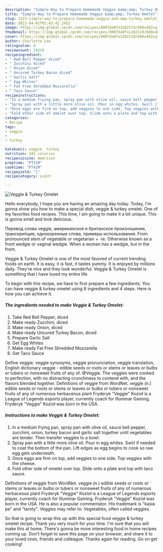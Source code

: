 ```yaml
---
description: "Simple Way to Prepare Homemade Veggie &amp;amp; Turkey Omelet"
title: "Simple Way to Prepare Homemade Veggie &amp;amp; Turkey Omelet"
slug: 1123-simple-way-to-prepare-homemade-veggie-and-amp-turkey-omelet
date: 2021-04-01T01:43:42.245Z
image: https://img-global.cpcdn.com/recipes/8807da0fa1282119/680x482cq70/veggie-turkey-omelet-recipe-main-photo.jpg
thumbnail: https://img-global.cpcdn.com/recipes/8807da0fa1282119/680x482cq70/veggie-turkey-omelet-recipe-main-photo.jpg
cover: https://img-global.cpcdn.com/recipes/8807da0fa1282119/680x482cq70/veggie-turkey-omelet-recipe-main-photo.jpg
author: Charlotte Lee
ratingvalue: 4
reviewcount: 14319
recipeingredient:
- " Red Bell Pepper diced"
- " Zucchini diced"
- " Onion diced"
- " Uncured Turkey Bacon diced"
- " Garlic Salt"
- " Egg Whites"
- " Fat Free Shredded Mozzarella"
- " Taco Sauce"
recipeinstructions:
- "In a medium frying pan, spray pan with olive oil, sauce bell pepper, zucchini, onion, turkey bacon and garlic salt together until vegetables are tender. Then transfer veggies to a bowl."
- "Spray pan with a little more olive oil. Pour in egg whites. Swirl if needed to coat the bottom of the pan. Lift edges as egg begins to cook so raw egg gets underneath."
- "Once eggs are firm on top, add veggies to one side. Top veggies with the cheese."
- "Fold other side of omelet over top. Slide onto a plate and top with taco sauce."
categories:
- Recipe
tags:
- veggie
- 
- turkey

katakunci: veggie  turkey 
nutrition: 281 calories
recipecuisine: American
preptime: "PT31M"
cooktime: "PT42M"
recipeyield: "1"
recipecategory: Lunch

---
```



![Veggie &amp; Turkey Omelet](https://img-global.cpcdn.com/recipes/8807da0fa1282119/680x482cq70/veggie-turkey-omelet-recipe-main-photo.jpg)

Hello everybody, I hope you are having an amazing day today. Today, I'm gonna show you how to make a special dish, veggie &amp; turkey omelet. One of my favorites food recipes. This time, I am going to make it a bit unique. This is gonna smell and look delicious.

Перевод слова veggie, американское и британское произношение, транскрипция, однокоренные слова, примеры использования. From pronounced stem of vegetable or vegetarian + -ie. Otherwise known as a front wedgie or vaginal wedgie. When a woman has a wedgie, but in the front.

Veggie &amp; Turkey Omelet is one of the most favored of current trending foods on earth. It is easy, it is fast, it tastes yummy. It is enjoyed by millions daily. They're nice and they look wonderful. Veggie &amp; Turkey Omelet is something that I have loved my entire life.


To begin with this recipe, we have to first prepare a few ingredients. You can have veggie &amp; turkey omelet using 8 ingredients and 4 steps. Here is how you can achieve it.

<!--inarticleads1-->

##### The ingredients needed to make Veggie &amp; Turkey Omelet:

1. Take  Red Bell Pepper, diced
1. Make ready  Zucchini, diced
1. Make ready  Onion, diced
1. Make ready  Uncured Turkey Bacon, diced
1. Prepare  Garlic Salt
1. Get  Egg Whites
1. Make ready  Fat Free Shredded Mozzarella
1. Get  Taco Sauce


Define veggie. veggie synonyms, veggie pronunciation, veggie translation, English dictionary veggie - edible seeds or roots or stems or leaves or bulbs or tubers or nonsweet fruits of any of. @Veggie. The veggies were cooked to perfection, with no distracting crunchiness to contend with, and the flavors blended together. Definitions of veggie from WordNet. veggie (n.) edible seeds or roots or stems or leaves or bulbs or tubers or nonsweet fruits of any of numerous herbaceous plant Fryderyk &#34;Veggie&#34; Kozioł is a League of Legends esports player, currently coach for Illuminar Gaming. Fryderyk &#34;Veggie&#34; Kozioł was born in the USA. 

<!--inarticleads2-->

##### Instructions to make Veggie &amp; Turkey Omelet:

1. In a medium frying pan, spray pan with olive oil, sauce bell pepper, zucchini, onion, turkey bacon and garlic salt together until vegetables are tender. Then transfer veggies to a bowl.
1. Spray pan with a little more olive oil. Pour in egg whites. Swirl if needed to coat the bottom of the pan. Lift edges as egg begins to cook so raw egg gets underneath.
1. Once eggs are firm on top, add veggies to one side. Top veggies with the cheese.
1. Fold other side of omelet over top. Slide onto a plate and top with taco sauce.


Definitions of veggie from WordNet. veggie (n.) edible seeds or roots or stems or leaves or bulbs or tubers or nonsweet fruits of any of numerous herbaceous plant Fryderyk &#34;Veggie&#34; Kozioł is a League of Legends esports player, currently coach for Illuminar Gaming. Fryderyk &#34;Veggie&#34; Kozioł was born in the USA. He is also a popular commentator. His trademark is &#34;kasia pe&#34; and &#34;taroty&#34;. Veggies may refer to: Vegetables, often called veggies. 

So that is going to wrap this up with this special food veggie &amp; turkey omelet recipe. Thank you very much for your time. I'm sure that you will make this at home. There's gonna be more interesting food in home recipes coming up. Don't forget to save this page on your browser, and share it to your loved ones, friends and colleague. Thanks again for reading. Go on get cooking!

